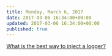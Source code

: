 ```yaml
---
title: Monday, March 6, 2017
date: 2017-03-06 16:34:00+00:00
updated: 2017-03-06 16:34:00+00:00
published: true
---
```


[What is the best way to inject a logger?](/what-is-the-best-way-to-inject-a-logger/)


